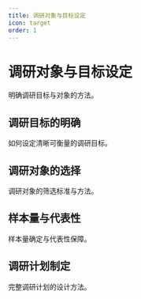 ```yaml
---
title: 调研对象与目标设定
icon: target
order: 1
---
```


# 调研对象与目标设定

明确调研目标与对象的方法。

## 调研目标的明确

如何设定清晰可衡量的调研目标。

## 调研对象的选择

调研对象的筛选标准与方法。

## 样本量与代表性

样本量确定与代表性保障。

## 调研计划制定

完整调研计划的设计方法。

